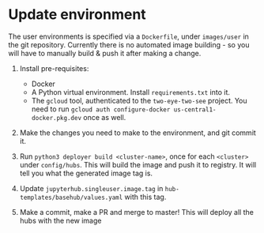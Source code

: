 # Update environment

The user environments is specified via a `Dockerfile`, under `images/user` in
the git repository. Currently there is no automated image building - so you will
have to manually build & push it after making a change.

1. Install pre-requisites:
   * Docker
   * A Python virtual environment. Install `requirements.txt` into it.
   * The `gcloud` tool, authenticated to the `two-eye-two-see` project.
      You need to run `gcloud auth configure-docker us-central1-docker.pkg.dev`
      once as well.

2. Make the changes you need to make to the environment, and git commit it.

3. Run `python3 deployer build <cluster-name>`, once for each `<cluster>` under `config/hubs`.
   This will build the image and push it to registry. It will tell you what the generated image tag is.

4. Update `jupyterhub.singleuser.image.tag` in `hub-templates/basehub/values.yaml` with this tag.

5. Make a commit, make a PR and merge to master! This will deploy all the hubs
   with the new image
